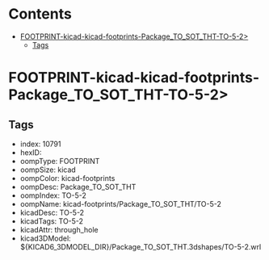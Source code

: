 



Contents
========

* [FOOTPRINT-kicad-kicad-footprints-Package_TO_SOT_THT-TO-5-2>](#footprint-kicad-kicad-footprints-package_to_sot_tht-to-5-2)
	* [Tags](#tags)

# FOOTPRINT-kicad-kicad-footprints-Package_TO_SOT_THT-TO-5-2>

## Tags

- index: 10791
- hexID: 
- oompType: FOOTPRINT
- oompSize: kicad
- oompColor: kicad-footprints
- oompDesc: Package_TO_SOT_THT
- oompIndex: TO-5-2
- oompName: kicad-footprints/Package_TO_SOT_THT/TO-5-2
- kicadDesc: TO-5-2
- kicadTags: TO-5-2
- kicadAttr: through_hole
- kicad3DModel: ${KICAD6_3DMODEL_DIR}/Package_TO_SOT_THT.3dshapes/TO-5-2.wrl
